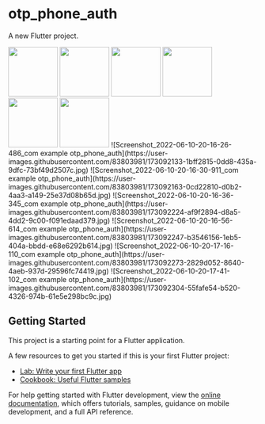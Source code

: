 # otp_phone_auth

A new Flutter project.

<img src="https://user-images.githubusercontent.com/83803981/173092133-1bff2815-0dd8-435a-9dfc-73bf49d2507c.jpg" width="100">
<img src="https://user-images.githubusercontent.com/83803981/173092163-0cd22810-d0b2-4aa3-a149-25e37d08b65d.jpg" width="100">
<img src="https://user-images.githubusercontent.com/83803981/173092224-af9f2894-d8a5-4dd2-9c00-f091edaad379.jpg" width="100">
<img src="https://user-images.githubusercontent.com/83803981/173092247-b3546156-1eb5-404a-bbdd-e68e6292b614.jpg" width="100">
<img src="https://user-images.githubusercontent.com/83803981/173092273-2829d052-8640-4aeb-937d-29596fc74419.jpg" width="100">
<img src="https://user-images.githubusercontent.com/83803981/173092304-55fafe54-b520-4326-974b-61e5e298bc9c.jpg" width="100">
![Screenshot_2022-06-10-20-16-26-486_com example otp_phone_auth](https://user-images.githubusercontent.com/83803981/173092133-1bff2815-0dd8-435a-9dfc-73bf49d2507c.jpg)
![Screenshot_2022-06-10-20-16-30-911_com example otp_phone_auth](https://user-images.githubusercontent.com/83803981/173092163-0cd22810-d0b2-4aa3-a149-25e37d08b65d.jpg)
![Screenshot_2022-06-10-20-16-36-345_com example otp_phone_auth](https://user-images.githubusercontent.com/83803981/173092224-af9f2894-d8a5-4dd2-9c00-f091edaad379.jpg)
![Screenshot_2022-06-10-20-16-56-614_com example otp_phone_auth](https://user-images.githubusercontent.com/83803981/173092247-b3546156-1eb5-404a-bbdd-e68e6292b614.jpg)
![Screenshot_2022-06-10-20-17-16-110_com example otp_phone_auth](https://user-images.githubusercontent.com/83803981/173092273-2829d052-8640-4aeb-937d-29596fc74419.jpg)
![Screenshot_2022-06-10-20-17-41-102_com example otp_phone_auth](https://user-images.githubusercontent.com/83803981/173092304-55fafe54-b520-4326-974b-61e5e298bc9c.jpg)

## Getting Started

This project is a starting point for a Flutter application.

A few resources to get you started if this is your first Flutter project:

- [Lab: Write your first Flutter app](https://docs.flutter.dev/get-started/codelab)
- [Cookbook: Useful Flutter samples](https://docs.flutter.dev/cookbook)

For help getting started with Flutter development, view the
[online documentation](https://docs.flutter.dev/), which offers tutorials,
samples, guidance on mobile development, and a full API reference.
